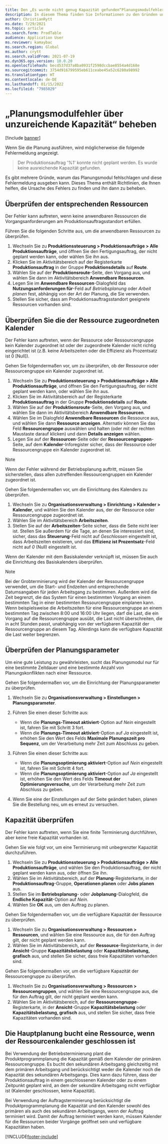 ```yaml
---
title: Den „Es wurde nicht genug Kapazität gefunden“Planungsmodulfehler und endliche Kapazität beheben
description: In diesem Thema finden Sie Informationen zu den Gründen und Lösungen für „Produktionsauftrag %1 konnte nicht eingeplant werden“. Planungsmodulfehler über unzureichende Kapazität.
author: ChristianRytt
ms.date: 7/29/2021
ms.topic: article
ms.search.form: ProdTable
audience: Application User
ms.reviewer: kamaybac
ms.search.region: Global
ms.author: crytt
ms.search.validFrom: 2021-07-19
ms.dyn365.ops.version: 10.0.20
ms.openlocfilehash: becd537d37a8ba8931f2598dccbae8554a4d168e
ms.sourcegitcommit: 3754d916799595eb611ceabe45a52c6280a98992
ms.translationtype: HT
ms.contentlocale: de-DE
ms.lasthandoff: 01/15/2022
ms.locfileid: "7985029"
---
```

# <a name="fix-the-not-enough-capacity-could-be-found-scheduling-engine-error"></a>„Planungsmodulfehler über unzureichende Kapazität“ beheben

[!include [banner](../includes/banner.md)]

Wenn Sie die Planung ausführen, wird möglicherweise die folgende Fehlermeldung angezeigt.

> Der Produktionsauftrag '%1' konnte nicht geplant werden. Es wurde keine ausreichende Kapazität gefunden.

Es gibt mehrere Gründe, warum das Planungsmodul fehlschlagen und diese Fehlermeldung ausgeben kann. Dieses Thema enthält Richtlinien, die Ihnen helfen, die Ursache des Fehlers zu finden und ihn dann zu beheben.

## <a name="review-the-applicable-resources"></a>Überprüfen der entsprechenden Ressourcen

Der Fehler kann auftreten, wenn keine anwendbaren Ressourcen die Vorgangsanforderungen am Produktionsauftragsstandort erfüllen.

Führen Sie die folgenden Schritte aus, um die anwendbaren Ressourcen zu überprüfen.

1. Wechseln Sie zu **Produktionssteuerung \> Produktionsaufträge \> Alle Produktionsaufträge**, und öffnen Sie den Fertigungsauftrag, der nicht geplant werden kann, oder wählen Sie ihn aus.
1. Klicken Sie im Aktivitätsbereich auf der Registerkarte **Produktionsauftrag** in der Gruppe **Produktionsdetails** auf **Route**.
1. Wählen Sie auf der **Produktionsroute**-Seite, den Vorgang aus, und wählen Sie dann im Aktivitätsbereich **Anwendbare Ressourcen**.
1. Legen Sie im **Anwendbare Ressourcen**-Dialogfeld das **Nutzungsanforderungen für**-Feld auf *Betriebsplanung* oder *Arbeit planen* fest, abhängig von der Art der Planung, die Sie verwenden.
1. Stellen Sie sicher, dass am Produktionsauftragsstandort geeignete Ressourcen vorhanden sind.

## <a name="review-the-calendars-that-are-associated-with-resources"></a>Überprüfen Sie die der Ressource zugeordneten Kalender

Der Fehler kann auftreten, wenn der Ressource oder Ressourcengruppe kein Kalender zugeordnet ist oder der zugeordnete Kalender nicht richtig eingerichtet ist (z.B. keine Arbeitszeiten oder die Effizienz als Prozentsatz ist 0 \[Null\]).

Gehen Sie folgendermaßen vor, um zu überprüfen, ob der Ressource oder Ressourcengruppe ein Kalender zugeordnet ist.

1. Wechseln Sie zu **Produktionssteuerung \> Produktionsaufträge \> Alle Produktionsaufträge**, und öffnen Sie den Fertigungsauftrag, der nicht geplant werden kann, oder wählen Sie ihn aus.
1. Klicken Sie im Aktivitätsbereich auf der Registerkarte **Produktionsauftrag** in der Gruppe **Produktionsdetails** auf **Route**.
1. Wählen Sie auf der **Produktionsroute**-Seite, den Vorgang aus, und wählen Sie dann im Aktivitätsbereich **Anwendbare Ressourcen**.
1. Wählen Sie im Dialogfeld **Anwendbare Ressourcen** die Ressource aus, und wählen Sie dann **Ressource anzeigen**. Alternativ können Sie das Feld **Ressourcengruppe** auswählen und halten (oder mit der rechten Maustaste darauf klicken) und dann **Details anzeigen** wählen.
1. Legen Sie auf der **Ressourcen**-Seite oder der **Ressourcengruppen**-Seite, auf dem **Kalender**-Inforegister sicher, dass der Ressource oder Ressourcengruppe ein Kalender zugeordnet ist.

> [!NOTE]
> Wenn der Fehler während der Betriebsplanung auftritt, müssen Sie sicherstellen, dass allen zutreffenden Ressourcengruppen ein Kalender zugeordnet ist.

Gehen Sie folgendermaßen vor, um die Einrichtung des Kalenders zu überprüfen.

1. Wechseln Sie zu **Organisationsverwaltung \> Einrichtung \> Kalender \> Kalender**, und wählen Sie den Kalender aus, der der Ressource oder Ressourcengruppe zugeordnet ist.
1. Wählen Sie im Aktivitätsbereich **Arbeitszeiten**.
1. Stellen Sie auf der **Arbeitszeiten**-Seite sicher, dass die Seite nicht leer ist. Stellen Sie außerdem für die Tage, an denen Sie interessiert sind, sicher, dass das **Steuerung**-Feld nicht auf *Geschlossen* eingestellt ist, dass Arbeitszeiten existieren, und das **Effizienz ist Prozentsatz**-Feld nicht auf *0* (Null) eingestellt ist.

Wenn der Kalender mit dem Basiskalender verknüpft ist, müssen Sie auch die Einrichtung des Basiskalenders überprüfen.

> [!NOTE]
> Bei der Grobterminierung wird der Kalender der Ressourcengruppe verwendet, um die Start- und Endzeiten und entsprechende Datumsangaben für jeden Arbeitsgang zu bestimmen. Außerdem wird die Zeit begrenzt, die das System für einen bestimmten Vorgang an einem bestimmten Tag in einer bestimmten Ressourcengruppe einplanen kann. Wenn beispielsweise die Arbeitszeiten für eine Ressourcengruppe an einem bestimmten Tag zwischen 8:00 und 16:00 Uhr liegen, darf die Last, die ein Vorgang auf die Ressourcengruppe ausübt, die Last nicht überschreiten, die in acht Stunden passt, unabhängig von der verfügbaren Kapazität der Ressourcengruppe an diesem Tag. Allerdings kann die verfügbare Kapazität die Last weiter begrenzen.

## <a name="review-the-scheduling-parameters"></a>Überprüfen der Planungsparameter

Um eine gute Leistung zu gewährleisten, sucht das Planungsmodul nur für eine bestimmte Zeitdauer und eine bestimmte Anzahl von Planungskonflikten nach einer Ressource.

Gehen Sie folgendermaßen vor, um die Einrichtung der Planungsparameter zu überprüfen.

1. Wechseln Sie zu **Organisationsverwaltung \> Einstellungen \> Planungsparameter**.
1. Führen Sie einen dieser Schritte aus:

    - Wenn die **Planungs-Timeout aktiviert**-Option auf *Nein* eingestellt ist, fahren Sie mit Schritt 3 fort.
    - Wenn die **Planungs-Timeout aktiviert**-Option auf *Ja* eingestellt ist, erhöhen Sie den Wert des Felds **Maximale Planungszeit pro Sequenz**, um der Verarbeitung mehr Zeit zum Abschluss zu geben.

1. Führen Sie einen dieser Schritte aus:

    - Wenn die **Planungsoptimierung aktiviert**-Option auf *Nein* eingestellt ist, fahren Sie mit Schritt 4 fort.
    - Wenn die **Planungsoptimierung aktiviert**-Option auf *Ja* eingestellt ist, erhöhen Sie den Wert des Felds **Timeout der Optimierungsversuche**, um der Verarbeitung mehr Zeit zum Abschluss zu geben.

1. Wenn Sie eine der Einstellungen auf der Seite geändert haben, planen Sie die Bestellung neu, um es erneut zu versuchen.

## <a name="review-capacity"></a>Kapazität überprüfen

Der Fehler kann auftreten, wenn Sie eine finite Terminierung durchführen, aber keine freie Kapazität vorhanden ist.

Gehen Sie wie folgt vor, um eine Terminierung mit unbegrenzter Kapazität durchzuführen.

1. Wechseln Sie zu **Produktionssteuerung \> Produktionsaufträge \> Alle Produktionsaufträge**, und wählen Sie den Produktionsauftrag, der nicht geplant werden kann aus, oder öffnen Sie ihn.
1. Wählen Sie im Aktivitätsbereich, auf der **Planung**-Registerkarte, in der **Produktionsauftrag**-Gruppe, **Operationen planen** oder **Jobs planen** aus.
1. Stellen Sie im **Betriebsplanung**- oder **Jobplanung**-Dialogfeld, die **Endliche Kapazität**-Option auf *Nein*.
1. Wählen Sie **OK** aus, um den Auftrag zu planen.

Gehen Sie folgendermaßen vor, um die verfügbare Kapazität der Ressource zu überprüfen.

1. Wechseln Sie zu **Organisationsverwaltung \> Ressourcen \> Ressourcen**, und wählen Sie eine Ressource aus, die für den Auftrag gilt, der nicht geplant werden kann.
1. Wählen Sie im Aktivitätsbereich, auf der **Ressource**-Registerkarte, in der **Ansicht**-Gruppe **Kapazitätsbelastung** oder **Kapazitätsbelastung, grafisch** aus, und stellen Sie sicher, dass freie Kapazitäten vorhanden sind.

Gehen Sie folgendermaßen vor, um die verfügbare Kapazität der Ressourcengruppe zu überprüfen.

1. Wechseln Sie zu **Organisationsverwaltung \> Ressourcen \> Ressourcengruppen**, und wählen Sie eine Ressourcengruppe aus, die für den Auftrag gilt, der nicht geplant werden kann.
1. Wählen Sie im Aktivitätsbereich, auf der **Ressourcengruppe**-Registerkarte, in der **Ansicht**-Gruppe **Kapazitätsbelastung** oder **Kapazitätsbelastung, grafisch** aus, und stellen Sie sicher, dass freie Kapazitäten vorhanden sind.

## <a name="master-planning-books-a-resource-when-the-resource-calendar-is-closed"></a>Die Hauptplanung bucht eine Ressource, wenn der Ressourcenkalender geschlossen ist

Bei Verwendung der Betriebsterminierung plant die Produktprogrammplanung die Kapazität gemäß dem Kalender der primären Ressourcengruppe. Es bucht den sekundären Arbeitsgang gleichzeitig mit dem primären Arbeitsgang und berücksichtigt weder die Kalender noch die Kapazität des sekundären Arbeitsgangs. Dies kann dazu führen, dass der Produktionsauftrag in einem geschlossenen Kalender oder zu einem Zeitpunkt geplant wird, an dem der sekundäre Arbeitsgang nicht verfügbar ist (Kalender geschlossen, keine Kapazität).

Bei Verwendung der Auftragsterminierung berücksichtigt die Produktprogrammplanung die Kapazität und den Kalender sowohl des primären als auch des sekundären Arbeitsgangs, wenn der Auftrag terminiert wird. Damit der Auftrag terminiert werden kann, müssen Kalender für die Ressourcen beider Vorgänge geöffnet sein und verfügbare Kapazitäten haben.

[!INCLUDE[footer-include](../../includes/footer-banner.md)]
